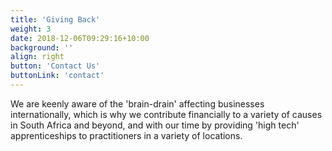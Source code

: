 ```yaml
---
title: 'Giving Back'
weight: 3
date: 2018-12-06T09:29:16+10:00
background: ''
align: right
button: 'Contact Us'
buttonLink: 'contact'
---
```


We are keenly aware of the 'brain-drain' affecting businesses internationally, which is why we contribute financially to a variety of causes in South Africa and beyond, and with our time by providing 'high tech' apprenticeships to practitioners in a variety of locations.
